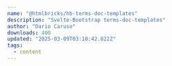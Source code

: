 ```yaml
---
name: "@htmlbricks/hb-terms-doc-templates"
description: "Svelte-Bootstrap terms-doc-templates"
author: "Dario Caruso"
downloads: 400
updated: "2025-03-09T03:10:42.822Z"
tags: 
  - content
---
```

